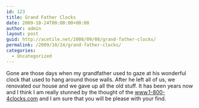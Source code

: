 ```yaml
---
id: 123
title: Grand Father Clocks
date: 2009-10-24T00:00:00+00:00
author: admin
layout: post
guid: http://acetile.net/2008/09/08/grand-father-clocks/
permalink: /2009/10/24/grand-father-clocks/
categories:
  - Uncategorized
---
```

Gone are those days when my grandfather used to gaze at his wonderful clock that used to hang around those walls. After he left all of us, we renovated our house and we gave up all the old stuff. It has been years now and I think I am really stunned by the thought of the www.1-800-4clocks.com and I am sure that you will be please with your find.
